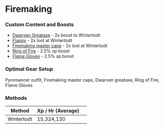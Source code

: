 # Firemaking

### Custom Content and Boosts

* [Dwarven Greataxe](https://bso-wiki.oldschool.gg/custom-items/equippables#dwarven-equipment) - 2x boost to Wintertodt
* [Flappy](../custom-items/pets.md#perks) - 2x loot at Wintertodt
* [Firemaking master cape](../custom-items/equippables.md#master-capes) - 2x loot at Wintertodt
* [Ring of Fire](../minigames/baxtorian-bathhouses.md#rewards) - 2.5% xp boost
* [Flame Gloves](../minigames/baxtorian-bathhouses.md#rewards) - 2.5% xp boost

### Optimal Gear Setup

Pyromancer outfit, Firemaking master cape, Dwarven greataxe, Ring of Fire, Flame Gloves

### Methods

<table><thead><tr><th>Method</th><th>Xp / Hr (Average)</th><th data-hidden></th></tr></thead><tbody><tr><td>Wintertodt</td><td>15,324,130</td><td></td></tr></tbody></table>

